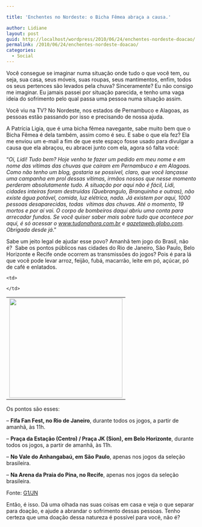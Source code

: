 ```yaml
---

title: 'Enchentes no Nordeste: o Bicha Fêmea abraça a causa.'

author: Lidiane
layout: post
guid: http://localhost/wordpress/2010/06/24/enchentes-nordeste-doacao/
permalink: /2010/06/24/enchentes-nordeste-doacao/
categories:
  - Social
---
```

Você consegue se imaginar numa situação onde tudo o que você tem, ou seja, sua casa, seus móveis, suas roupas, seus mantimentos, enfim, todos os seus pertences são levados pela chuva? Sinceramente? Eu não consigo me imaginar. Eu jamais passei por situação parecida, e tenho uma vaga ideia do sofrimento pelo qual passa uma pessoa numa situação assim.

Você viu na TV? No Nordeste, nos estados de Pernambuco e Alagoas, as pessoas estão passando por isso e precisando de nossa ajuda.

<!--more-->

A Patrícia Ligia, que é uma bicha fêmea navegante, sabe muito bem que o Bicha Fêmea é dela também, assim como é seu. E sabe o que ela fez? Ela me enviou um e-mail a fim de que este espaço fosse usado para divulgar a causa que ela abraçou, eu abracei junto com ela, agora só falta você:

“_Oi, Lidi! Tudo bem? Hoje venho te fazer um pedido em meu nome e em nome das vítimas das chuvas que caíram em Pernambuco e em Alagoas. Como não tenho um blog, gostaria se possível, claro, que você lançasse uma campanha em prol dessas vítimas, irmãos nossos que nesse momento perderam absolutamente tudo. A situação por aqui não é fácil, Lidi, cidades inteiras foram destruídas (Quebrangulo, Branquinha e outras), não existe água potável, comida, luz elétrica, nada. Já existem por aqui, 1000 pessoas desaparecidas, todas  vítimas das chuvas. Até o momento, 19 mortos e por aí vai. O corpo de bombeiros daqui abriu uma conta para arrecadar fundos. Se você quiser saber mais sobre tudo que acontece por aqui, é só acessar o_ <a href="http://www.tudonahora.com.br/" target="_blank"><em>www.tudonahora.com.br</em></a> _e_ <a href="http://gazetaweb.globo.com/v2/home/" target="_blank"><em>gazetaweb.globo.com</em></a>_. Obrigada desde já_.”

Sabe um jeito legal de ajudar esse povo? Amanhã tem jogo do Brasil, não é?  Sabe os pontos públicos nas cidades do Rio de Janeiro, São Paulo, Belo Horizonte e Recife onde ocorrem as transmissões do jogos? Pois é para lá que você pode levar arroz, feijão, fubá, macarrão, leite em pó, açúcar, pó de café e enlatados.

<table align="center">
  <tr>
    <td>
      <a href="http://www.trololodemulher.com.br/blog/wp-content/uploads/2010/06/11660025394c30Fb2.jpg"><img class="alignnone size-full wp-image-4798" title="11660025394c30Fb[2]" src="http://www.trololodemulher.com.br/blog/wp-content/uploads/2010/06/11660025394c30Fb2.jpg" alt="" width="300" height="264" /></a>
    </td>
    
    <td>
       
    </td>
  </tr>
</table>

Os pontos são esses:

&#8211; **Fifa Fan Fest, no Rio de Janeiro**, durante todos os jogos, a partir de amanhã, às 11h.

&#8211; **Praça da Estação (Centro) / Praça JK (Sion), em Belo Horizonte**, durante todos os jogos, a partir de amanhã, às 11h.

&#8211; **No Vale do Anhangabaú, em São Paulo**, apenas nos jogos da seleção brasileira.

&#8211; **Na Arena da Praia do Pina, no Recife**, apenas nos jogos da seleção brasileira.

Fonte: <a href="http://g1.globo.com/jornal-nacional/noticia/2010/06/rede-globo-sesi-e-cufa-lancam-copa-solidaria-para-ajudar-vitimas-das-chuvas-no-nordeste.html" target="_blank">G1/JN</a>

Então, é isso. Dá uma olhada nas suas coisas em casa e veja o que separar para doação, e ajude a abrandar o sofrimento dessas pessoas. Tenho certeza que uma doação dessa natureza é possível para você, não é?